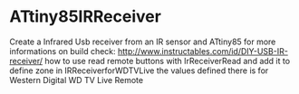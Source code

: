 # ATtiny85IRReceiver

Create a Infrared Usb receiver from an IR sensor and ATtiny85
for more informations on build check:
http://www.instructables.com/id/DIY-USB-IR-receiver/
how to use
read remote buttons with IrReceiverRead and add it to define zone in IRReceiverforWDTVLive
the values defined there is for Western Digital WD TV Live Remote
